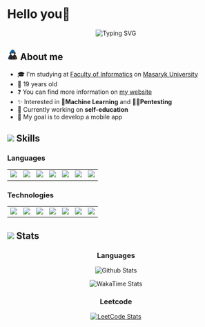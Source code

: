 # Hello you👋

<div align="center">
<img src="https://readme-typing-svg.demolab.com?font=Kdam+Thmor+Pro&pause=1000&color=F75C00&center=true&random=false&width=435&lines=%F0%9F%A7%A0Mindset+%2B%F0%9F%92%AAGrindset;Always+up+for+a+challenge%F0%9F%98%8E;Average+LeetCode+enjoyer%E2%98%95;High+goals%F0%9F%93%88;Zero+bitches%F0%9F%98%85" alt="Typing SVG" />
</div>

## <img src = "https://github.com/0xAbdulKhalid/0xAbdulKhalid/raw/main/assets/mdImages/about_me.gif" width=25px /> **About me**

- 🎓 I'm studying at [Faculty of Informatics](https://www.fi.muni.cz) on [Masaryk University](https://www.muni.cz/en)
- 👴 19 years old
- ❓ You can find more information on [my website](https://filipkrasa.kenolas.xyz/)
- ✨ Interested in 🤖**Machine Learning** and 🏴‍☠️**Pentesting**
- 🔭 Currently working on **self-education**
- 🌱 My goal is to develop a mobile app


## <img src="https://media2.giphy.com/media/QssGEmpkyEOhBCb7e1/giphy.gif?cid=ecf05e47a0n3gi1bfqntqmob8g9aid1oyj2wr3ds3mg700bl&rid=giphy.gif" width=25px> **Skills**

### Languages

<table>
<td><img src="https://cdn.jsdelivr.net/gh/devicons/devicon/icons/python/python-original.svg" width=50px /></td>
<td><img src="https://cdn.jsdelivr.net/gh/devicons/devicon/icons/cplusplus/cplusplus-original.svg" width=50px/></td>
<td><img src="https://cdn.jsdelivr.net/gh/devicons/devicon/icons/javascript/javascript-original.svg" width=50px/></td>
<td><img src="https://cdn.jsdelivr.net/gh/devicons/devicon/icons/html5/html5-original.svg" width=50px/></td>
<td><img src="https://cdn.jsdelivr.net/gh/devicons/devicon/icons/csharp/csharp-original.svg" width=50px/></td>
<td><img src="https://cdn.jsdelivr.net/gh/devicons/devicon/icons/kotlin/kotlin-original.svg" width=50px/></td>
<td><img src="https://cdn.jsdelivr.net/gh/devicons/devicon/icons/markdown/markdown-original.svg" width=50px/></td>

</table>

### Technologies

<table>
<td><img src="https://cdn.jsdelivr.net/gh/devicons/devicon/icons/linux/linux-original.svg" width=50px/></td>
<td><img src="https://cdn.jsdelivr.net/gh/devicons/devicon/icons/vscode/vscode-original.svg" width=50px/></td>
<td><img src="https://cdn.jsdelivr.net/gh/devicons/devicon/icons/git/git-original.svg" width=50px /></td>
<td><img src="https://cdn.jsdelivr.net/gh/devicons/devicon/icons/github/github-original.svg" width=50px/></td>
<td><img src="https://cdn.jsdelivr.net/gh/devicons/devicon/icons/apache/apache-line-wordmark.svg" width=50px/></td>
<td><img src="https://cdn.jsdelivr.net/gh/devicons/devicon/icons/docker/docker-plain-wordmark.svg" width=50px/></td>
<td><img src="https://cdn.jsdelivr.net/gh/devicons/devicon/icons/mysql/mysql-original-wordmark.svg" width=50px/></td>

</table>
          


## <img src="https://media.giphy.com/media/iY8CRBdQXODJSCERIr/giphy.gif" width=25px> **Stats**

<div align="center">

### Languages

![Github Stats](https://github-readme-stats.vercel.app/api/top-langs/?username=Fidasek009&layout=compact&langs_count=10&theme=dark)

![WakaTime Stats](https://github-readme-stats.vercel.app/api/wakatime?username=@Fidasek009&layout=compact&langs_count=10&custom_title=Time+Wasted&theme=dark)

### Leetcode
[![LeetCode Stats](https://leetcard.jacoblin.cool/fidasek009?theme=dark)](https://leetcode.com/fidasek009/)

</div>




<!--
Used shit:
- https://readme-typing-svg.demolab.com/demo/
- https://github.com/anuraghazra/github-readme-stats
- https://leetcard.jacoblin.cool/
- https://devicon.dev/
-->
